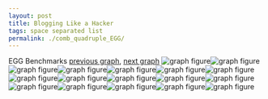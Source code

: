 ```yaml
---
layout: post
title: Blogging Like a Hacker
tags: space separated list
permalink: ./comb_quadruple_EGG/
---
```


EGG Benchmarks
[previous graph](./comb_quadruple_CYPHERD/), [next graph](./comb_quadruple_F/)
<img src="./images/quadruple/EGG/EGG-AVL_box.png" alt="graph figure"><img src="./images/quadruple/EGG/EGG-A_box.png" alt="graph figure"><img src="./images/quadruple/EGG/EGG-CYPHERD_box.png" alt="graph figure"><img src="./images/quadruple/EGG/EGG-EGG_box.png" alt="graph figure"><img src="./images/quadruple/EGG/EGG-FACE_box.png" alt="graph figure"><img src="./images/quadruple/EGG/EGG-FLOYD_box.png" alt="graph figure"><img src="./images/quadruple/EGG/EGG-F_box.png" alt="graph figure"><img src="./images/quadruple/EGG/EGG-H_box.png" alt="graph figure"><img src="./images/quadruple/EGG/EGG-JSOND_box.png" alt="graph figure"><img src="./images/quadruple/EGG/EGG-K_box.png" alt="graph figure"><img src="./images/quadruple/EGG/EGG-O_box.png" alt="graph figure"><img src="./images/quadruple/EGG/EGG-PDFD_box.png" alt="graph figure"><img src="./images/quadruple/EGG/EGG-RB_box.png" alt="graph figure"><img src="./images/quadruple/EGG/EGG-ROD_box.png" alt="graph figure"><img src="./images/quadruple/EGG/EGG-SMATRIX_box.png" alt="graph figure"><img src="./images/quadruple/EGG/EGG-SORTD_box.png" alt="graph figure"><img src="./images/quadruple/EGG/EGG-ZB_box.png" alt="graph figure">